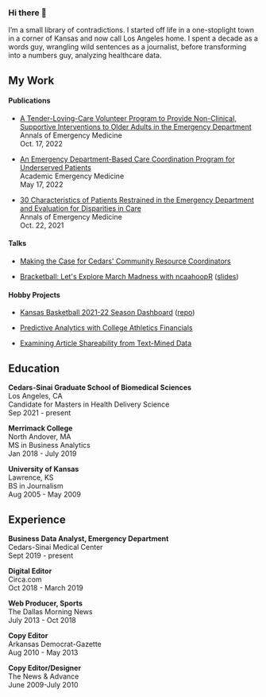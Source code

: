 ### Hi there 👋

I’m a small library of contradictions. I started off life in a one-stoplight town in a corner of Kansas and now call Los Angeles home. I spent a decade as a words guy, wrangling wild sentences as a journalist, before transforming into a numbers guy, analyzing healthcare data.

## My Work

#### Publications

-   [A Tender-Loving-Care Volunteer Program to Provide Non-Clinical, Supportive Interventions to Older Adults in the Emergency Department](https://www.sciencedirect.com/science/article/pii/S019606442200703X)\
    Annals of Emergency Medicine\
    Oct. 17, 2022

-   [An Emergency Department-Based Care Coordination Program for Underserved Patients](https://onlinelibrary.wiley.com/doi/full/10.1111/acem.14511)\
    Academic Emergency Medicine\
    May 17, 2022

-   [30 Characteristics of Patients Restrained in the Emergency Department and Evaluation for Disparities in Care](https://www.annemergmed.com/article/S0196-0644(21)00879-9/fulltext)\
    Annals of Emergency Medicine\
    Oct. 22, 2021

#### Talks

-   [Making the Case for Cedars' Community Resource Coordinators](https://morrisluke.github.io/Cedars_CRCs/Cedars_CRCs.html)

-   [Bracketball: Let's Explore March Madness with ncaahoopR](https://youtu.be/_KnVDbc7Rew) ([slides](https://docs.google.com/presentation/d/1F9TTfK1_zRlzdvw4UCseaAXh-NQch4oy6zB3zXMamiY/edit?usp=sharing))

#### Hobby Projects

-   [Kansas Basketball 2021-22 Season Dashboard](https://hzr5pf-luke0morris.shinyapps.io/kansas-basketball-2021-22/) ([repo](https://github.com/morrisLuke/kansas_basketball_dashboard))

-   [Predictive Analytics with College Athletics Financials](https://github.com/morrisLuke/Predictive-Analytics-with-College-Athletics-Financials)

-   [Examining Article Shareability from Text-Mined Data](https://github.com/morrisLuke/Examining-Article-Shareability)

## Education

**Cedars-Sinai Graduate School of Biomedical Sciences**\
Los Angeles, CA\
Candidate for Masters in Health Delivery Science\
Sep 2021 - present

**Merrimack College**\
North Andover, MA\
MS in Business Analytics\
Jan 2018 - July 2019

**University of Kansas**\
Lawrence, KS\
BS in Journalism\
Aug 2005 - May 2009

## Experience

**Business Data Analyst, Emergency Department**\
Cedars-Sinai Medical Center\
Sept 2019 - present

**Digital Editor**\
Circa.com\
Oct 2018 - March 2019

**Web Producer, Sports**\
The Dallas Morning News\
July 2013 - Oct 2018

**Copy Editor**\
Arkansas Democrat-Gazette\
Aug 2010 - May 2013

**Copy Editor/Designer**\
The News & Advance\
June 2009-July 2010
